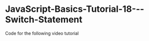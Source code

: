 JavaScript-Basics-Tutorial-18---Switch-Statement
================================================

Code for the following video tutorial 
